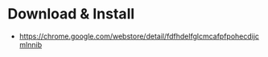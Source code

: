 Download & Install
==================
- https://chrome.google.com/webstore/detail/fdfhdelfglcmcafpfpohecdijcmlnnib